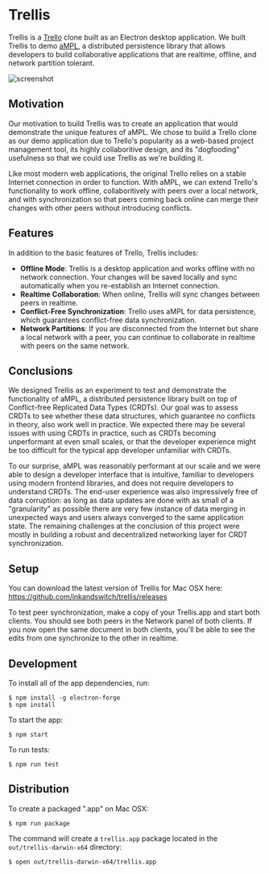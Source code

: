 # Trellis

Trellis is a [Trello](https://trello.com/) clone built as an Electron desktop application. We built Trellis to demo [aMPL](https://github.com/inkandswitch/ampl), a distributed persistence library that allows developers to build collaborative applications that are realtime, offline, and network partition tolerant. 

![screenshot](https://i.imgur.com/pSGtn3m.png)

## Motivation

Our motivation to build Trellis was to create an application that would demonstrate the unique features of aMPL. We chose to build a Trello clone as our demo application due to Trello's popularity as a web-based project management tool, its highly collaboritive design, and its "dogfooding" usefulness so that we could use Trellis as we're building it.

Like most modern web applications, the original Trello relies on a stable Internet connection in order to function. With aMPL, we can extend Trello's functionality to work offline, collaboritively with peers over a local network, and with synchronization so that peers coming back online can merge their changes with other peers without introducing conflicts.

## Features

In addition to the basic features of Trello, Trellis includes:

- **Offline Mode**: Trellis is a desktop application and works offline with no network connection. Your changes will be saved locally and sync automatically when you re-establish an Internet connection.
- **Realtime Collaboration**: When online, Trellis will sync changes between peers in realtime.
- **Conflict-Free Synchronization**: Trello uses aMPL for data persistence, which guarantees conflict-free data synchronization.
- **Network Partitions**: If you are disconnected from the Internet but share a local network with a peer, you can continue to collaborate in realtime with peers on the same network.

## Conclusions

We designed Trellis as an experiment to test and demonstrate the functionality of aMPL, a distributed persistence library built on top of Conflict-free Replicated Data Types (CRDTs). Our goal was to assess CRDTs to see whether these data structures, which guarantee no conflicts in theory, also work well in practice. We expected there may be several issues with using CRDTs in practice, such as CRDTs becoming unperformant at even small scales, or that the developer experience might be too difficult for the typical app developer unfamiliar with CRDTs.

To our surprise, aMPL was reasonably performant at our scale and we were able to design a developer interface that is intuitive, familiar to developers using modern frontend libraries, and does not require developers to understand CRDTs. The end-user experience was also impressively free of data corruption: as long as data updates are done with as small of a "granularity" as possible there are very few instance of data merging in unexpected ways and users always converged to the same application state. The remaining challenges at the conclusion of this project were mostly in building a robust and decentralized networking layer for CRDT synchronization.

## Setup 

You can download the latest version of Trellis for Mac OSX here: https://github.com/inkandswitch/trellis/releases

To test peer synchronization, make a copy of your Trellis.app and start both clients. You should see both peers in the Network panel of both clients. If you now open the same document in both clients, you'll be able to see the edits from one synchronize to the other in realtime.

## Development

To install all of the app dependencies, run:

    $ npm install -g electron-forge
    $ npm install

To start the app:

    $ npm start

To run tests:

    $ npm run test

## Distribution

To create a packaged ".app" on Mac OSX:

    $ npm run package

The command will create a `trellis.app` package located in the `out/trellis-darwin-x64` directory:

    $ open out/trellis-darwin-x64/trellis.app

